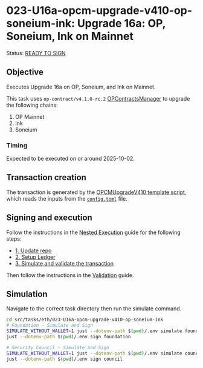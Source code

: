 # 023-U16a-opcm-upgrade-v410-op-soneium-ink: Upgrade 16a: OP, Soneium, Ink on Mainnet

Status: [READY TO SIGN]()

## Objective

Executes Upgrade 16a on OP, Soneium, and Ink on Mainnet.

This task uses `op-contract/v4.1.0-rc.2` [OPContractsManager](https://github.com/ethereum-optimism/optimism/blob/op-contracts/v4.1.0-rc.2/packages/contracts-bedrock/src/L1/OPContractsManager.sol) to upgrade the following chains:

1. OP Mainnet
2. Ink
3. Soneium

### Timing

Expected to be executed on or around 2025-10-02.

## Transaction creation

The transaction is generated by the [OPCMUpgradeV410 template script](../../../template/OPCMUpgradeV410.sol),
which reads the inputs from the [`config.toml`](./config.toml) file.

## Signing and execution

Follow the instructions in the [Nested Execution](../../../NESTED.md) guide for the following steps:

- [1. Update repo](../../../NESTED.md#1-update-repo)
- [2. Setup Ledger](../../../NESTED.md#2-setup-ledger)
- [3. Simulate and validate the transaction](../../../NESTED.md#3-simulate-and-validate-the-transaction)

Then follow the instructions in the [Validation](./VALIDATION.md) guide.

## Simulation

Navigate to the correct task directory then run the simulate command.

```bash
cd src/tasks/eth/023-U16a-opcm-upgrade-v410-op-soneium-ink
# Foundation - Simulate and Sign
SIMULATE_WITHOUT_WALLET=1 just --dotenv-path $(pwd)/.env simulate foundation
just --dotenv-path $(pwd)/.env sign foundation

# Security Council - Simulate and Sign
SIMULATE_WITHOUT_WALLET=1 just --dotenv-path $(pwd)/.env simulate council
just --dotenv-path $(pwd)/.env sign council
```
